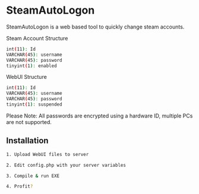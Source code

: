 # SteamAutoLogon

SteamAutoLogon is a web based tool to quickly change steam accounts.

Steam Account Structure

```bash
int(11): Id
VARCHAR(45): username
VARCHAR(45): password
tinyint(1): enabled
```

WebUI Structure

```bash
int(11): Id
VARCHAR(45): username
VARCHAR(45): password
tinyint(1): suspended
```

Please Note: All passwords are encrypted using a hardware ID, multiple PCs are not supported.

## Installation

```bash
1. Upload WebUI files to server
```

```bash
2. Edit config.php with your server variables
```

```bash
3. Compile & run EXE
```

```bash
4. Profit?
```
